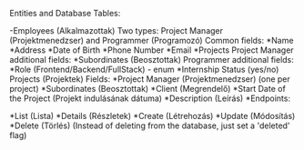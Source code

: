 Entities and Database Tables:

-Employees (Alkalmazottak)
Two types: Project Manager (Projektmenedzser) and Programmer (Programozó)
Common fields:
*Name
*Address
*Date of Birth
*Phone Number
*Email
*Projects
Project Manager additional fields:
*Subordinates (Beosztottak)
Programmer additional fields:
*Role (Frontend/Backend/FullStack) - enum
*Internship Status (yes/no)
Projects (Projektek)
Fields:
*Project Manager (Projektmenedzser) (one per project)
*Subordinates (Beosztottak)
*Client (Megrendelő)
*Start Date of the Project (Projekt indulásának dátuma)
*Description (Leírás)
*Endpoints:

*List (Lista)
*Details (Részletek)
*Create (Létrehozás)
*Update (Módosítás)
*Delete (Törlés) (Instead of deleting from the database, just set a 'deleted' flag)

